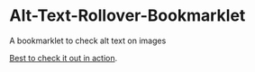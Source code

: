 # Alt-Text-Rollover-Bookmarklet

A bookmarklet to check alt text on images

[Best to check it out in action](https://codepo8.github.io/Alt-Text-Rollover-Bookmarklet/).